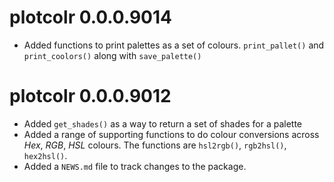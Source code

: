 # plotcolr 0.0.0.9014

 * Added functions to print palettes as a set of colours. `print_pallet()` and `print_coolors()` along with `save_palette()`

# plotcolr 0.0.0.9012

* Added `get_shades()` as a way to return a set of shades for a palette
* Added a range of supporting functions to do colour conversions across *Hex*, *RGB*, *HSL* colours. The functions are `hsl2rgb()`, `rgb2hsl()`, `hex2hsl()`.
* Added a `NEWS.md` file to track changes to the package.
